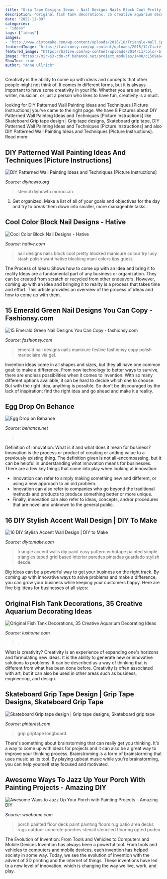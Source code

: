 ```yaml
---
title: "Grip Tape Designs Ideas - Nail Designs Nails Block Cool Pretty Blocked Manicure Colour Try Lucy Stash Polish Want Hative Blocking Mani Colors Tips Guest"
description: "Original fish tank decorations, 35 creative aquarium decorating ideas"
date: "2022-11-09"
categories:
- "ideas"
tags: ["ideas"]
images:
- "http://www.diytomake.com/wp-content/uploads/2015/10/Triangle-Wall.jpg"
featuredImage: "https://fashionsy.com/wp-content/uploads/2015/12/Ciate-Emerald-Mani-630x944.jpg"
featured_image: "https://hative.com/wp-content/uploads/2014/11/color-block-nail-designs/9-color-block-nail-designs.jpg"
image: "https://mir-s3-cdn-cf.behance.net/project_modules/1400/c1509e6479999.56027790a7a2b.jpg"
ShowToc: true
author: "Anne Ullrich"
---
```



Creativity is the ability to come up with ideas and concepts that other people might not think of. It comes in different forms, but it is always important to have some creativity in your life. Whether you are an artist, writer, musician, or just a person who likes to have fun, creativity is a must.

	

		
looking for DIY Patterned Wall Painting Ideas and Techniques [Picture Instructions] you've came to the right page. We have 8 Pictures about DIY Patterned Wall Painting Ideas and Techniques [Picture Instructions] like Skateboard Grip tape design | Grip tape designs, Skateboard grip tape, DIY Patterned Wall Painting Ideas and Techniques [Picture Instructions] and also DIY Patterned Wall Painting Ideas and Techniques [Picture Instructions]. Read more:
		
    
## DIY Patterned Wall Painting Ideas And Techniques [Picture Instructions]

<img loading=lazy src="https://www.diyhowto.org/wp-content/uploads/DIY-Moroccan-Style-Wall-Stencil-Painting-Instruction-DIY-Wall-Painting-Ideas-Techniques-Tutorials-DIYHowto.jpg" onerror="this.onerror=null;this.src='https://tse2.mm.bing.net/th?id=OIP.txnaaqMV_J3yr1qn0ke4BwHaJ8&amp;pid=15.1';" alt="DIY Patterned Wall Painting Ideas and Techniques [Picture Instructions]">

_Source: diyhowto.org_

>stencil diyhowto moroccan. 

	

1. Get organized. Make a list of all of your goals and objectives for the day and try to break them down into smaller, more manageable tasks.

    
## Cool Color Block Nail Designs - Hative

<img loading=lazy src="https://hative.com/wp-content/uploads/2014/11/color-block-nail-designs/9-color-block-nail-designs.jpg" onerror="this.onerror=null;this.src='https://tse2.mm.bing.net/th?id=OIP.YcCd4az02rKGJNTPTYhTfAHaHa&amp;pid=15.1';" alt="Cool Color Block Nail Designs - Hative">

_Source: hative.com_

>nail designs nails block cool pretty blocked manicure colour try lucy stash polish want hative blocking mani colors tips guest. 

	

The Process of Ideas: Shows how to come up with an idea and bring it to reality
Ideas are a fundamental part of any business or organization. They can be created from scratch or recycled from other endeavors. However, coming up with an idea and bringing it to reality is a process that takes time and effort. This article provides an overview of the process of ideas and how to come up with them.

    
## 15 Emerald Green Nail Designs You Can Copy - Fashionsy.com

<img loading=lazy src="https://fashionsy.com/wp-content/uploads/2015/12/Ciate-Emerald-Mani-630x944.jpg" onerror="this.onerror=null;this.src='https://tse3.mm.bing.net/th?id=OIP.Np_yujMhXny-lq4u9l_lvgHaLG&amp;pid=15.1';" alt="15 Emerald Green Nail Designs You Can Copy - fashionsy.com">

_Source: fashionsy.com_

>emerald nail designs nails manicure festive fashionsy copy polish marieclaire via gel. 

	

Invention ideas come in all shapes and sizes, but they all have one common goal: to make a difference. From new technology to better ways to survive, there are endless possibilities when it comes to invention. With so many different options available, it can be hard to decide which one to choose. But with the right idea, anything is possible. So don’t be discouraged by the lack of inspiration; find the right idea and go ahead and make it a reality.

    
## Egg Drop On Behance

<img loading=lazy src="https://mir-s3-cdn-cf.behance.net/project_modules/1400/c1509e6479999.56027790a7a2b.jpg" onerror="this.onerror=null;this.src='https://tse2.mm.bing.net/th?id=OIP.ntKaBGvh8wcIuNhbIBBOOgHaJ4&amp;pid=15.1';" alt="Egg Drop on Behance">

_Source: behance.net_

>. 

	

Definition of innovation: What is it and what does it mean for business?
Innovation is the process or product of creating or adding value to a previously existing thing. The definition given is not all-encompassing, but it can be helpful in understanding what innovation means for businesses. 
There are a few key things that come into play when looking at innovation: 
- Innovation can refer to simply making something new and different, or using a new approach to an old problem. 
- Innovation can also refer to companies who go beyond the traditional methods and products to produce something better or more unique. 
- Finally, innovation can also refer to ideas, concepts, and/or procedures that are novel and unknown to the general public.

    
## 16 DIY Stylish Accent Wall Design | DIY To Make

<img loading=lazy src="http://www.diytomake.com/wp-content/uploads/2015/10/Triangle-Wall.jpg" onerror="this.onerror=null;this.src='https://tse3.mm.bing.net/th?id=OIP.NFHYEybEzP06UNv4zMSVogHaFj&amp;pid=15.1';" alt="16 DIY Stylish Accent Wall Design | DIY to Make">

_Source: diytomake.com_

>triangle accent walls diy paint easy pattern echotape painted simple triangles taped grid based interior paredes pintadas guardado stylish desde. 

	

Big ideas can be a powerful way to get your business on the right track. By coming up with innovative ways to solve problems and make a difference, you can grow your business while keeping your customers happy. Here are five big ideas for businesses of all sizes: 

    
## Original Fish Tank Decorations, 35 Creative Aquarium Decorating Ideas

<img loading=lazy src="https://www.lushome.com/wp-content/uploads/2021/05/aquarium-fish-tank-decorations-3.jpg" onerror="this.onerror=null;this.src='https://tse2.mm.bing.net/th?id=OIP.H7yCIHKm41TU4OruqICaWwHaGh&amp;pid=15.1';" alt="Original Fish Tank Decorations, 35 Creative Aquarium Decorating Ideas">

_Source: lushome.com_

>. 

	

What is creativity?
Creativity is an experience of expanding one's horizons and formulating new ideas. It is the ability to generate new or innovative solutions to problems. It can be described as a way of thinking that is different from what has been done before. Creativity is often associated with art, but it can also be used in other areas such as business, engineering, and design.

    
## Skateboard Grip Tape Design | Grip Tape Designs, Skateboard Grip Tape

<img loading=lazy src="https://i.pinimg.com/736x/af/4c/01/af4c01c6b1bc4241b7fa62ea0074e12a.jpg" onerror="this.onerror=null;this.src='https://tse4.mm.bing.net/th?id=OIP.pSWuqe2DV7iLQZ4iXgkyMAHaNK&amp;pid=15.1';" alt="Skateboard Grip tape design | Grip tape designs, Skateboard grip tape">

_Source: pinterest.com_

>grip griptape longboard. 

	

There's something about brainstorming that can really get you thinking. It's a way to come up with ideas for projects and it can also be a great way to improve your thinking process. Brainstroming is a form of brainstorming that uses music as its tool. By playing upbeat music while you're brainstorming, you can help yourself stay focused and motivated.

    
## Awesome Ways To Jazz Up Your Porch With Painting Projects - Amazing DIY

<img loading=lazy src="http://www.woohome.com/wp-content/uploads/2017/04/painted-porch-floor-12.jpg" onerror="this.onerror=null;this.src='https://tse1.mm.bing.net/th?id=OIP.8eSymdP_hjqSWMeS_BX6JwHaNK&amp;pid=15.1';" alt="Awesome Ways to Jazz Up Your Porch with Painting Projects - Amazing DIY">

_Source: woohome.com_

>porch painted floor deck paint painting floors rug patio area decks rugs outdoor concrete porches stencil stenciled flooring opted podea. 

	

The Evolution of Invention: From Tools and Vehicles to Computers and Mobile Devices
Invention has always been a powerful tool. From tools and vehicles to computers and mobile devices, each invention has helped society in some way. Today, we see the evolution of Invention with the advent of 3D printing and the internet of things. These inventions have led to a new level of innovation, which is changing the way we live, work, and play.

